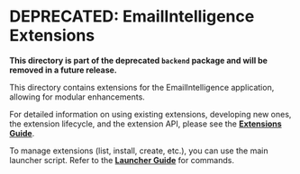 # DEPRECATED: EmailIntelligence Extensions

**This directory is part of the deprecated `backend` package and will be removed in a future release.**

This directory contains extensions for the EmailIntelligence application, allowing for modular enhancements.

For detailed information on using existing extensions, developing new ones, the extension lifecycle, and the extension API, please see the **[Extensions Guide](../../docs/extensions_guide.md)**.

To manage extensions (list, install, create, etc.), you can use the main launcher script. Refer to the **[Launcher Guide](../../docs/launcher_guide.md#extensions-and-models)** for commands.
